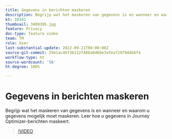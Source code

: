 ```yaml
---
title: Gegevens in berichten maskeren
description: Begrijp wat het maskeren van gegevens is en wanneer en waarom u gegevens mogelijk moet maskeren. Leer hoe u gegevens in Journey Optimizer-berichten maskeert.
kt: 10341
thumbnail: 3409395.jpg
feature: Privacy
doc-type: feature video
team: TM
role: User
last-substantial-update: 2022-09-21T00:00:00Z
source-git-commit: 2941ac46f36112f488a0d60e3afeaf2979ddb6f4
workflow-type: ht
source-wordcount: '56'
ht-degree: 100%

---
```



# Gegevens in berichten maskeren

Begrijp wat het maskeren van gegevens is en wanneer en waarom u gegevens mogelijk moet maskeren. Leer hoe u gegevens in Journey Optimizer-berichten maskeert.

>[!VIDEO](https://video.tv.adobe.com/v/3409395?quality=12)